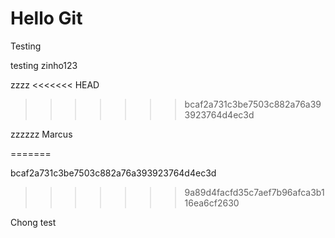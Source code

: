 # Hello Git

Testing

testing
zinho123
 

 zzzz
<<<<<<< HEAD
>>>>>>> bcaf2a731c3be7503c882a76a393923764d4ec3d


zzzzzz Marcus

=======

bcaf2a731c3be7503c882a76a393923764d4ec3d
>>>>>>> 9a89d4facfd35c7aef7b96afca3b116ea6cf2630

Chong test